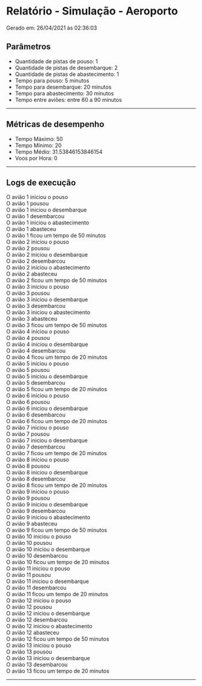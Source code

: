# Relatório - Simulação - Aeroporto
Gerado em: 26/04/2021 às 02:36:03
## Parâmetros
 - Quantidade de pistas de pouso: 1
 - Quantidade de pistas de desembarque: 2
 - Quantidade de pistas de abastecimento: 1
 - Tempo para pouso: 5 minutos
 - Tempo para desembarque: 20 minutos
 - Tempo para abastecimento: 30 minutos
 - Tempo entre aviões: entre 60 a 90 minutos
------
## Métricas de desempenho
 - Tempo Máximo: 50
 - Tempo Mínimo: 20
 - Tempo Médio: 31.53846153846154
 - Voos por Hora: 0
------
## Logs de execução
O avião 1 iniciou o pouso  
O avião 1 pousou  
O avião 1 iniciou o desembarque  
O avião 1 desembarcou  
O avião 1 iniciou o abastecimento  
O avião 1 abasteceu  
O avião 1 ficou um tempo de 50 minutos  
O avião 2 iniciou o pouso  
O avião 2 pousou  
O avião 2 iniciou o desembarque  
O avião 2 desembarcou  
O avião 2 iniciou o abastecimento  
O avião 2 abasteceu  
O avião 2 ficou um tempo de 50 minutos  
O avião 3 iniciou o pouso  
O avião 3 pousou  
O avião 3 iniciou o desembarque  
O avião 3 desembarcou  
O avião 3 iniciou o abastecimento  
O avião 3 abasteceu  
O avião 3 ficou um tempo de 50 minutos  
O avião 4 iniciou o pouso  
O avião 4 pousou  
O avião 4 iniciou o desembarque  
O avião 4 desembarcou  
O avião 4 ficou um tempo de 20 minutos  
O avião 5 iniciou o pouso  
O avião 5 pousou  
O avião 5 iniciou o desembarque  
O avião 5 desembarcou  
O avião 5 ficou um tempo de 20 minutos  
O avião 6 iniciou o pouso  
O avião 6 pousou  
O avião 6 iniciou o desembarque  
O avião 6 desembarcou  
O avião 6 ficou um tempo de 20 minutos  
O avião 7 iniciou o pouso  
O avião 7 pousou  
O avião 7 iniciou o desembarque  
O avião 7 desembarcou  
O avião 7 ficou um tempo de 20 minutos  
O avião 8 iniciou o pouso  
O avião 8 pousou  
O avião 8 iniciou o desembarque  
O avião 8 desembarcou  
O avião 8 ficou um tempo de 20 minutos  
O avião 9 iniciou o pouso  
O avião 9 pousou  
O avião 9 iniciou o desembarque  
O avião 9 desembarcou  
O avião 9 iniciou o abastecimento  
O avião 9 abasteceu  
O avião 9 ficou um tempo de 50 minutos  
O avião 10 iniciou o pouso  
O avião 10 pousou  
O avião 10 iniciou o desembarque  
O avião 10 desembarcou  
O avião 10 ficou um tempo de 20 minutos  
O avião 11 iniciou o pouso  
O avião 11 pousou  
O avião 11 iniciou o desembarque  
O avião 11 desembarcou  
O avião 11 ficou um tempo de 20 minutos  
O avião 12 iniciou o pouso  
O avião 12 pousou  
O avião 12 iniciou o desembarque  
O avião 12 desembarcou  
O avião 12 iniciou o abastecimento  
O avião 12 abasteceu  
O avião 12 ficou um tempo de 50 minutos  
O avião 13 iniciou o pouso  
O avião 13 pousou  
O avião 13 iniciou o desembarque  
O avião 13 desembarcou  
O avião 13 ficou um tempo de 20 minutos  

------
